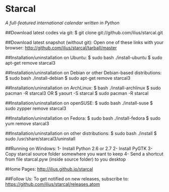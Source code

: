 Starcal
=============
*A full-featured international calendar written in Python* 

##Download latest codes via git:
    $ git clone git://github.com/ilius/starcal.git

##Download latest snapshot (without git):
    Open one of these links with your browser:
        http://github.com/ilius/starcal/tarball/master

##Installation/uninstallation on Ubuntu:
    $ sudo bash ./install-ubuntu
    $ sudo apt-get remove starcal3

##Installation/uninstallation on Debian or other Debian-based distributions:
    $ sudo bash ./install-debian
    $ sudo apt-get remove starcal3

##Installation/uninstallation on ArchLinux:
    $ bash ./install-archlinux
    $ sudo pacman -R starcal3
    OR
    $ yaourt -S starcal
    $ sudo pacman -R starcal

##Installation/uninstallation on openSUSE:
    $ sudo bash ./install-suse
    $ sudo zypper remove starcal3

##Installation/uninstallation on Fedora:
    $ sudo bash ./install-fedora
    $ sudo yum remove starcal3

##Installation/uninstallation on other distributions:
    $ sudo bash ./install
    $ sudo /usr/share/starcal3/uninstall

##Running on Windows:
    1- Install Python 2.6 or 2.7
    2- Install PyGTK
    3- Copy starcal source folder somewhere you want to keep
    4- Send a shortcut from file starcal.pyw (inside source folder) to you desktop


#Home Pages:
    http://ilius.github.io/starcal

##Follow Us:
    To get notified on new releases, subscribe to:
        https://github.com/ilius/starcal/releases.atom





